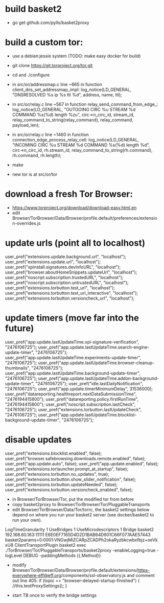 # build basket2
- go get github.com/pylls/basket2proxy

# build a custom tor:
- use a debian:jessie system (TODO: make easy docker for build)
- git clone https://git.torproject.org/tor.git
- cd and ./configure

- in src/or/addressmap.c line ~665 in function client_dns_set_addressmap_impl:
  log_notice(LD_GENERAL, "DNSRESOLVED %s ip %s ttl %d", address, name, ttl);
- in src/or/relay.c line ~567 in function relay_send_command_from_edge_:
  log_notice(LD_GENERAL, "OUTGOING CIRC %u STREAM %d COMMAND %s(%d) length %zu",
  circ->n_circ_id, stream_id,
  relay_command_to_string(relay_command), relay_command, payload_len);
- in src/or/relay.c line ~1460 in function connection_edge_process_relay_cell:
  log_notice(LD_GENERAL, "INCOMING CIRC %u STREAM %d COMMAND %s(%d) length %d",
  circ->n_circ_id, rh.stream_id,
  relay_command_to_string(rh.command), rh.command, rh.length);

- make
- new tor is at src/or/tor

# download a fresh Tor Browser:
- https://www.torproject.org/download/download-easy.html.en
- edit Browser/TorBrowser/Data/Browser/profile.default/preferences/extension-overrides.js

# update urls (point all to localhost)
user_pref("extensions.update.background.url", "localhost");
user_pref("extensions.update.url", "localhost");
user_pref("xpinstall.signatures.devInfoURL", "localhost");
user_pref("browser.aboutHomeSnippets.updateUrl", "localhost");
user_pref("noscript.subscription.trustedURL", "localhost");
user_pref("noscript.subscription.untrustedURL", "localhost");
user_pref("extensions.torbutton.test_url", "localhost");
user_pref("extensions.torbutton.test_url_interactive", "localhost");
user_pref("extensions.torbutton.versioncheck_url", "localhost");

# update timers (move far into the future)
user_pref("app.update.lastUpdateTime.xpi-signature-verification", "2476106725");
user_pref("app.update.lastUpdateTime.search-engine-update-timer", "2476106725");
user_pref("app.update.lastUpdateTime.experiments-update-timer", "2476106725");
user_pref("app.update.lastUpdateTime.browser-cleanup-thumbnails", "2476106725");
user_pref("app.update.lastUpdateTime.background-update-timer", "2476106725");
user_pref("app.update.lastUpdateTime.addon-background-update-timer", "2476106725");
user_pref("idle.lastDailyNotification", "2476106725");
user_pref("app.update.timerMinimumDelay", 31536000);
user_pref("datareporting.healthreport.nextDataSubmissionTime", "2476194415800");
user_pref("datareporting.policy.firstRunTime", "2476194415800");
user_pref("noscript.subscription.lastCheck", "2476106725");
user_pref("extensions.torbutton.lastUpdateCheck", "2476106725");
user_pref("app.update.lastUpdateTime.blocklist-background-update-timer", "2476106725");

# disable updates
user_pref("extensions.blocklist.enabled", false);
user_pref("browser.safebrowsing.downloads.remote.enabled", false);
user_pref("app.update.auto", false);
user_pref("app.update.enabled", false);
user_pref("extensions.torlauncher.prompt_at_startup", false);
user_pref("extensions.torbutton.no_updates", true);
user_pref("extensions.torbutton.show_slider_notification", false);
user_pref("extensions.torbutton.updateNeeded", false);
user_pref("extensions.torbutton.versioncheck_enabled", false);

- in Browser/TorBrowser/Tor, put the modified tor from before
- copy basket2proxy to Browser/TorBrowser/Tor/PluggableTransports
- edit Browser/TorBrowser/Data/Tor/torrc, the basket2 settings below depend on
where you run your basket2 server (see docker/basket2 to run your own).

LogTimeGranularity 1
UseBridges 1
UseMicrodescriptors 1
Bridge basket2 192.168.60.163:11111 E6E0EF7165D4D2D1BAB64D901C66F077AAE57443 basket2params=0:0001:VNGwjMiZCARpZCADPh2okaRyzbkcwbxfbjz+oeVkxU8
ClientTransportPlugin basket2 exec ./TorBrowser/Tor/PluggableTransports/basket2proxy -enableLogging=true -logLevel DEBUG -paddingMethods {{.Method}}

- modify  Browser/TorBrowser/Data/Browser/profile.default/extensions/https-everywhere-eff@eff.org/components/ssl-observatory.js and comment out line 405:
if (topic == "browser-delayed-startup-finished") {
  //this.testProxySettings();
}

- start TB once to verify the bridge settings
